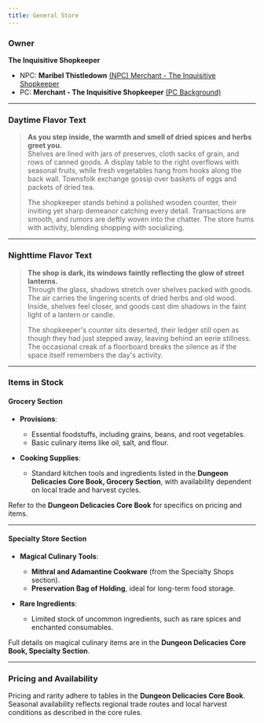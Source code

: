 ```yaml
---
title: General Store
---
```



### **Owner**  
**The Inquisitive Shopkeeper**  
- NPC: **Maribel Thistledown** [(NPC) Merchant - The Inquisitive Shopkeeper](../../../../Mourn's-Folly/NPCs/Archetypal-NPCs/(NPC)-Merchant---The-Inquisitive-Shopkeeper,-Maribel-Thistledown)  
- PC: **Merchant - The Inquisitive Shopkeeper** [(PC Background)](../../../../Mourn's-Folly/Player-Characters/Player-Creation/PC-Backgrounds/Merchant---The-Inquisitive-Shopkeeper)

---

### **Daytime Flavor Text**  

> **As you step inside, the warmth and smell of dried spices and herbs greet you.**  
> Shelves are lined with jars of preserves, cloth sacks of grain, and rows of canned goods. A display table to the right overflows with seasonal fruits, while fresh vegetables hang from hooks along the back wall. Townsfolk exchange gossip over baskets of eggs and packets of dried tea.  
> 
> The shopkeeper stands behind a polished wooden counter, their inviting yet sharp demeanor catching every detail. Transactions are smooth, and rumors are deftly woven into the chatter. The store hums with activity, blending shopping with socializing.

---

### **Nighttime Flavor Text**

> **The shop is dark, its windows faintly reflecting the glow of street lanterns.**  
> Through the glass, shadows stretch over shelves packed with goods. The air carries the lingering scents of dried herbs and old wood. Inside, shelves feel closer, and goods cast dim shadows in the faint light of a lantern or candle.  
> 
> The shopkeeper's counter sits deserted, their ledger still open as though they had just stepped away, leaving behind an eerie stillness. The occasional creak of a floorboard breaks the silence as if the space itself remembers the day's activity.

---

### **Items in Stock**

#### **Grocery Section**  
- **Provisions**:  
  - Essential foodstuffs, including grains, beans, and root vegetables.  
  - Basic culinary items like oil, salt, and flour.  

- **Cooking Supplies**:  
  - Standard kitchen tools and ingredients listed in the **Dungeon Delicacies Core Book, Grocery Section**, with availability dependent on local trade and harvest cycles.  

Refer to the **Dungeon Delicacies Core Book** for specifics on pricing and items.

---

#### **Specialty Store Section**  
- **Magical Culinary Tools**:  
  - **Mithral and Adamantine Cookware** (from the Specialty Shops section).  
  - **Preservation Bag of Holding**, ideal for long-term food storage.  

- **Rare Ingredients**:  
  - Limited stock of uncommon ingredients, such as rare spices and enchanted consumables.  

Full details on magical culinary items are in the **Dungeon Delicacies Core Book, Specialty Section**.

---

### **Pricing and Availability**

Pricing and rarity adhere to tables in the **Dungeon Delicacies Core Book**. Seasonal availability reflects regional trade routes and local harvest conditions as described in the core rules.
